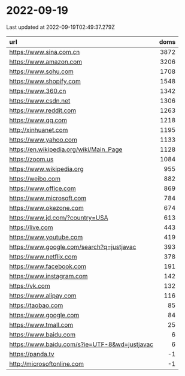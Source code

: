 # 2022-09-19

<!-- BEGIN -->
Last updated at 2022-09-19T02:49:37.279Z

url | doms
:- | -:
https://www.sina.com.cn | 3872
https://www.amazon.com | 3206
https://www.sohu.com | 1708
https://www.shopify.com | 1548
https://www.360.cn | 1342
https://www.csdn.net | 1306
https://www.reddit.com | 1263
https://www.qq.com | 1218
http://xinhuanet.com | 1195
https://www.yahoo.com | 1133
https://en.wikipedia.org/wiki/Main_Page | 1128
https://zoom.us | 1084
https://www.wikipedia.org | 955
https://weibo.com | 882
https://www.office.com | 869
https://www.microsoft.com | 784
https://www.okezone.com | 674
https://www.jd.com/?country=USA | 613
https://live.com | 443
https://www.youtube.com | 419
https://www.google.com/search?q=justjavac | 393
https://www.netflix.com | 378
https://www.facebook.com | 191
https://www.instagram.com | 142
https://vk.com | 132
https://www.alipay.com | 116
https://taobao.com | 85
https://www.google.com | 84
https://www.tmall.com | 25
https://www.baidu.com | 6
https://www.baidu.com/s?ie=UTF-8&wd=justjavac | 6
https://panda.tv | -1
http://microsoftonline.com | -1
<!-- END -->
